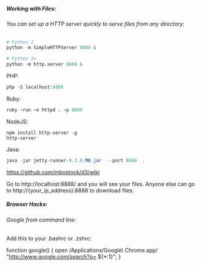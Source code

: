 ##### Working with Files:

###### You can set up a HTTP server quickly to serve files from any directory: 

```python 
# Python 2
python -m SimpleHTTPServer 8888 &

# Python 3+
python -m http.server 8888 &
```

PHP: 

```php
php -S localhost:8888
```
Ruby:
 
```ruby
ruby -run -e httpd . -p 8888
```

NodeJS: 

```node
npm install http-server -g
http-server
```

Java: 

```java
java -jar jetty-runner-9.3.0.M0.jar  --port 8888  .
```

https://github.com/mbostock/d3/wiki

Go to http://localhost:8888/ and you will see your files. Anyone else can go to http://{your_ip_address}:8888 to download files.



##### Browser Hacks: 

###### Google from command line: 

Add this to your .bashrc or .zshrc: 

function google() { open /Applications/Google\ Chrome.app/ "http://www.google.com/search?q= ${*:1}"; }

